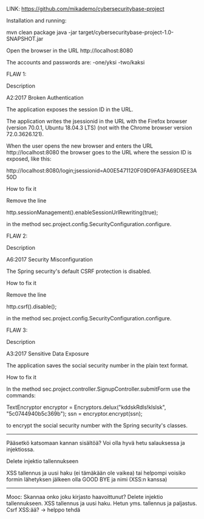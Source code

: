 LINK: https://github.com/mikademo/cybersecuritybase-project

Installation and running:

mvn clean package
java -jar target/cybersecuritybase-project-1.0-SNAPSHOT.jar

Open the browser in the URL http://localhost:8080

The accounts and passwords are:
-one/yksi
-two/kaksi


FLAW 1:

Description

A2:2017 Broken Authentication

The application exposes the session ID in the URL.

The application writes the jsessionid in the URL with the Firefox browser (version 70.0.1, Ubuntu 18.04.3 LTS) (not with the Chrome browser version 72.0.3626.121).

When the user opens the new browser and enters the URL http://localhost:8080 the browser
goes to the URL where the session ID is exposed, like this:

http://localhost:8080/login;jsessionid=A00E5471120F09D9FA3FA69D5EE3A50D

How to fix it

Remove the line 

http.sessionManagement().enableSessionUrlRewriting(true);

in the method sec.project.config.SecurityConfiguration.configure.


FLAW 2:

Description

A6:2017 Security Misconfiguration

The Spring security's default CSRF protection is disabled.

How to fix it

Remove the line 

http.csrf().disable();

in the method sec.project.config.SecurityConfiguration.configure.


FLAW 3:

Description

A3:2017 Sensitive Data Exposure

The application saves the social security number in the plain text format.

How to fix it

In the method sec.project.controller.SignupController.submitForm use the commands:

TextEncryptor encryptor = Encryptors.delux("kddskRdls!klslsk", "5c0744940b5c369b");
ssn = encryptor.encrypt(ssn);

to encrypt the social security number with the Spring security's classes.






-------------------
Pääsetkö katsomaan kannan sisältöä? Voi olla hyvä hetu salauksessa ja injektiossa.

Delete injektio tallennukseen

XSS tallennus ja uusi haku (ei tämäkään ole vaikea)
tai helpompi voisiko formin lähetyksen jälkeen olla GOOD BYE ja nimi (XSS:n kanssa)


--------

Mooc: Skannaa onko joku kirjasto haavoittunut? Delete injektio tallennukseen. XSS tallennus ja uusi haku. Hetun yms. tallennus ja paljastus. Csrf XSS:ää? -> helppo tehdä

